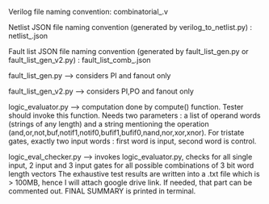 Verilog file naming convention: combinatorial_<INTEGER>.v

Netlist JSON file naming convention (generated by verilog_to_netlist.py) : netlist_<INTEGER>.json

Fault list JSON file naming convention (generated by fault_list_gen.py or fault_list_gen_v2.py) : fault_list_comb_<INTEGER>.json

fault_list_gen.py --> considers PI and fanout only

fault_list_gen_v2.py --> considers PI,PO and fanout only

logic_evaluator.py --> computation done by compute() function. Tester should invoke this function. Needs two parameters : a list of operand words (strings of any length) and a string mentioning the operation (and,or,not,buf,notif1,notif0,bufif1,bufif0,nand,nor,xor,xnor). For tristate gates, exactly two input words : first word is input, second word is control.

logic_eval_checker.py --> invokes logic_evaluator.py, checks for all single input, 2 input and 3 input gates for all possible combinations of 3 bit word length vectors
The exhaustive test results are written into a .txt file which is > 100MB, hence I will attach google drive link. If needed, that part can be commented out. FINAL SUMMARY is printed in terminal.
